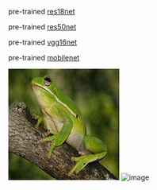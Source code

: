 

pre-trained [res18net](https://pan.baidu.com/s/1c1BgMXi)

pre-trained [res50net](https://pan.baidu.com/s/1bptuG95)

pre-trained [vgg16net](https://pan.baidu.com/s/1eR8tGLO)

pre-trained [mobilenet](https://pan.baidu.com/s/1c1IAAE8)


![image](https://github.com/luhaofang/CACUE/blob/master/example/imagenet/img/pic.JPEG)
![image](https://github.com/luhaofang/CACUE/blob/master/example/imagenet/img/test.jpg)

